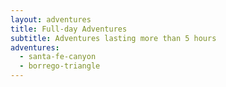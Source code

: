 ```yaml
---
layout: adventures
title: Full-day Adventures
subtitle: Adventures lasting more than 5 hours
adventures:
  - santa-fe-canyon
  - borrego-triangle
---
```

